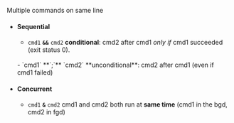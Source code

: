 
Multiple commands on same line

- #### Sequential  
    - `cmd1` **`&&`** `cmd2`
     **conditional**: cmd2 after cmd1 _only if_ cmd1 succeeded (exit status 0).
    <br>
    - `cmd1` **`;`** `cmd2`
    **unconditional**: cmd2 after cmd1 (even if cmd1 failed)

 

 - #### Concurrent
   - `cmd1` **`&`** `cmd2`
    cmd1 and cmd2 both run at **same time** (cmd1  in the bgd, cmd2 in fgd)